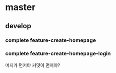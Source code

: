 # master
## develop
### complete feature-create-homepage
### complete feature-create-homepage-login

머지가 먼저야 커밋이 먼저야?
